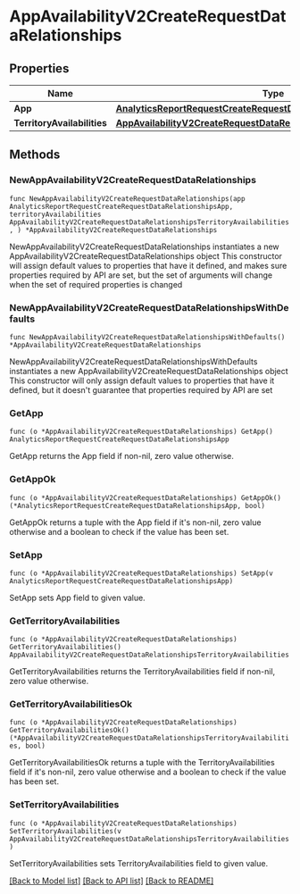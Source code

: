 # AppAvailabilityV2CreateRequestDataRelationships

## Properties

Name | Type | Description | Notes
------------ | ------------- | ------------- | -------------
**App** | [**AnalyticsReportRequestCreateRequestDataRelationshipsApp**](AnalyticsReportRequestCreateRequestDataRelationshipsApp.md) |  | 
**TerritoryAvailabilities** | [**AppAvailabilityV2CreateRequestDataRelationshipsTerritoryAvailabilities**](AppAvailabilityV2CreateRequestDataRelationshipsTerritoryAvailabilities.md) |  | 

## Methods

### NewAppAvailabilityV2CreateRequestDataRelationships

`func NewAppAvailabilityV2CreateRequestDataRelationships(app AnalyticsReportRequestCreateRequestDataRelationshipsApp, territoryAvailabilities AppAvailabilityV2CreateRequestDataRelationshipsTerritoryAvailabilities, ) *AppAvailabilityV2CreateRequestDataRelationships`

NewAppAvailabilityV2CreateRequestDataRelationships instantiates a new AppAvailabilityV2CreateRequestDataRelationships object
This constructor will assign default values to properties that have it defined,
and makes sure properties required by API are set, but the set of arguments
will change when the set of required properties is changed

### NewAppAvailabilityV2CreateRequestDataRelationshipsWithDefaults

`func NewAppAvailabilityV2CreateRequestDataRelationshipsWithDefaults() *AppAvailabilityV2CreateRequestDataRelationships`

NewAppAvailabilityV2CreateRequestDataRelationshipsWithDefaults instantiates a new AppAvailabilityV2CreateRequestDataRelationships object
This constructor will only assign default values to properties that have it defined,
but it doesn't guarantee that properties required by API are set

### GetApp

`func (o *AppAvailabilityV2CreateRequestDataRelationships) GetApp() AnalyticsReportRequestCreateRequestDataRelationshipsApp`

GetApp returns the App field if non-nil, zero value otherwise.

### GetAppOk

`func (o *AppAvailabilityV2CreateRequestDataRelationships) GetAppOk() (*AnalyticsReportRequestCreateRequestDataRelationshipsApp, bool)`

GetAppOk returns a tuple with the App field if it's non-nil, zero value otherwise
and a boolean to check if the value has been set.

### SetApp

`func (o *AppAvailabilityV2CreateRequestDataRelationships) SetApp(v AnalyticsReportRequestCreateRequestDataRelationshipsApp)`

SetApp sets App field to given value.


### GetTerritoryAvailabilities

`func (o *AppAvailabilityV2CreateRequestDataRelationships) GetTerritoryAvailabilities() AppAvailabilityV2CreateRequestDataRelationshipsTerritoryAvailabilities`

GetTerritoryAvailabilities returns the TerritoryAvailabilities field if non-nil, zero value otherwise.

### GetTerritoryAvailabilitiesOk

`func (o *AppAvailabilityV2CreateRequestDataRelationships) GetTerritoryAvailabilitiesOk() (*AppAvailabilityV2CreateRequestDataRelationshipsTerritoryAvailabilities, bool)`

GetTerritoryAvailabilitiesOk returns a tuple with the TerritoryAvailabilities field if it's non-nil, zero value otherwise
and a boolean to check if the value has been set.

### SetTerritoryAvailabilities

`func (o *AppAvailabilityV2CreateRequestDataRelationships) SetTerritoryAvailabilities(v AppAvailabilityV2CreateRequestDataRelationshipsTerritoryAvailabilities)`

SetTerritoryAvailabilities sets TerritoryAvailabilities field to given value.



[[Back to Model list]](../README.md#documentation-for-models) [[Back to API list]](../README.md#documentation-for-api-endpoints) [[Back to README]](../README.md)


